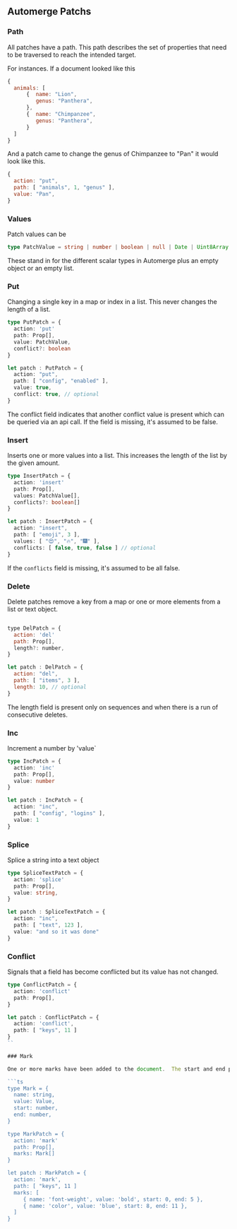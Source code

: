 
## Automerge Patchs

### Path

All patches have a path.  This path describes the set of properties that need to be traversed to reach the intended target.

For instances.  If a document looked like this

```js
{
  animals: [
      {  name: "Lion",
         genus: "Panthera",
      },
      {  name: "Chimpanzee",
         genus: "Panthera",
      }
  ]
}
```

And a patch came to change the genus of Chimpanzee to "Pan" it would look like this.

```js
{
  action: "put",
  path: [ "animals", 1, "genus" ],
  value: "Pan",
}
```

### Values

Patch values can be

```ts
type PatchValue = string | number | boolean | null | Date | Uint8Array | {} | []
```

These stand in for the different scalar types in Automerge plus an empty object or an empty list.

### Put

Changing a single key in a map or index in a list.  This never changes the length of a list.

```ts
type PutPatch = {
  action: 'put'
  path: Prop[],
  value: PatchValue,
  conflict?: boolean
}

let patch : PutPatch = {
  action: "put",
  path: [ "config", "enabled" ],
  value: true,
  conflict: true, // optional
}
```

The conflict field indicates that another conflict value is present which can be queried via an api call.
If the field is missing, it's assumed to be false.

### Insert

Inserts one or more values into a list.  This increases the length of the list by the given amount.

```ts
type InsertPatch = {
  action: 'insert'
  path: Prop[],
  values: PatchValue[],
  conflicts?: boolean[]
}

let patch : InsertPatch = {
  action: "insert",
  path: [ "emoji", 3 ],
  values: [ "😍", "🔥", "🎆" ],
  conflicts: [ false, true, false ] // optional
}
```

If the `conflicts` field is missing, it's assumed to be all false.

### Delete

Delete patches remove a key from a map or one or more elements from a list or text object.

```js

type DelPatch = {
  action: 'del'
  path: Prop[],
  length?: number,
}

let patch : DelPatch = {
  action: "del",
  path: [ "items", 3 ],
  length: 10, // optional
}
```

The length field is present only on sequences and when there is a run of consecutive deletes.

### Inc

Increment a number by 'value`

```ts
type IncPatch = {
  action: 'inc'
  path: Prop[],
  value: number
}

let patch : IncPatch = {
  action: "inc",
  path: [ "config", "logins" ],
  value: 1
}
```

### Splice

Splice a string into a text object

```ts
type SpliceTextPatch = {
  action: 'splice'
  path: Prop[],
  value: string,
}

let patch : SpliceTextPatch = {
  action: "inc",
  path: [ "text", 123 ],
  value: "and so it was done"
}
```

### Conflict

Signals that a field has become conflicted but its value has not changed.

```ts
type ConflictPatch = {
  action: 'conflict'
  path: Prop[],
}

let patch : ConflictPatch = {
  action: 'conflict',
  path: [ "keys", 11 ]
}
``

### Mark

One or more marks have been added to the document.  The start and end position, mark name and mark value are included.  A value of `null` means the mark has been removed.

```ts
type Mark = {
  name: string,
  value: Value,
  start: number,
  end: number,
}

type MarkPatch = {
  action: 'mark'
  path: Prop[],
  marks: Mark[]
}

let patch : MarkPatch = {
  action: 'mark',
  path: [ "keys", 11 ]
  marks: [
     { name: 'font-weight', value: 'bold', start: 0, end: 5 },
     { name: 'color', value: 'blue', start: 8, end: 11 },
  ]
}
```


